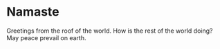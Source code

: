 # Namaste
Greetings from the roof of the world.
How is the rest of the world doing?
May peace prevail on earth.
